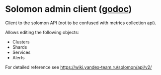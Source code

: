 # Solomon admin client ([godoc](https://godoc.yandex-team.ru/pkg/a.yandex-team.ru/library/go/yandex/solomon/admin/))

Client to the solomon API (not to be confused with metrics collection api).

Allows editing the following objects:

  - Clusters
  - Shards
  - Services
  - Alerts

For detailed reference see https://wiki.yandex-team.ru/solomon/api/v2/
